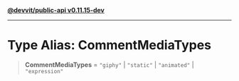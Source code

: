 [**@devvit/public-api v0.11.15-dev**](../../README.md)

---

# Type Alias: CommentMediaTypes

> **CommentMediaTypes** = `"giphy"` \| `"static"` \| `"animated"` \| `"expression"`
